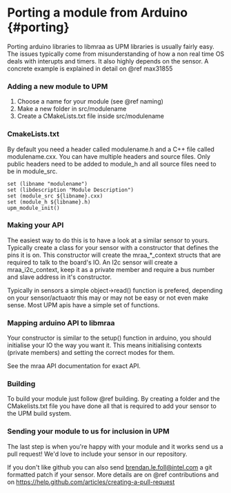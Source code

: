 Porting a module from Arduino                         {#porting}
=============================

Porting arduino libraries to libmraa as UPM libraries is usually fairly easy.
The issues typically come from misunderstanding of how a non real time OS deals
with interupts and timers. It also highly depends on the sensor. A concrete
example is explained in detail on @ref max31855

### Adding a new module to UPM

1. Choose a name for your module (see @ref naming)
2. Make a new folder in src/modulename
3. Create a CMakeLists.txt file inside src/modulename

### CmakeLists.txt

By default you need a header called modulename.h and a C++ file called
modulename.cxx. You can have multiple headers and source files. Only public
headers need to be added to module_h and all source files need to be in
module_src.

~~~~~~~~~~~
set (libname "modulename")
set (libdescription "Module Description")
set (module_src ${libname}.cxx)
set (module_h ${libname}.h)
upm_module_init()
~~~~~~~~~~~

### Making your API

The easiest way to do this is to have a look at a similar sensor to yours.
Typically create a class for your sensor with a constructor that defines the
pins it is on. This constructor will create the mraa_*_context structs that are
required to talk to the board's IO. An I2c sensor will create a
mraa_i2c_context, keep it as a private member and require a bus number and slave
address in it's constructor.

Typically in sensors a simple object->read() function is prefered, depending on
your sensor/actuaotr this may or may not be easy or not even make sense. Most
UPM apis have a simple set of functions.

### Mapping arduino API to libmraa

Your constructor is similar to the setup() function in arduino, you should
initialise your IO the way you want it. This means initialising contexts
(private members) and setting the correct modes for them.

See the mraa API documentation for exact API.

### Building

To build your module just follow @ref building. By creating a folder and the
CMakelists.txt file you have done all that is required to add your sensor to
the UPM build system.

### Sending your module to us for inclusion in UPM

The last step is when you're happy with your module and it works send us a pull
request! We'd love to include your sensor in our repository.

If you don't like github you can also send brendan.le.foll@intel.com a git
formatted patch if your sensor. More details are on @ref contributions and on
https://help.github.com/articles/creating-a-pull-request

